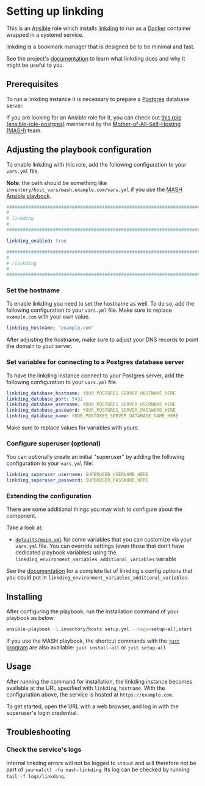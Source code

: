 <!--
SPDX-FileCopyrightText: 2020 - 2024 MDAD project contributors
SPDX-FileCopyrightText: 2020 - 2024 Slavi Pantaleev
SPDX-FileCopyrightText: 2020 Aaron Raimist
SPDX-FileCopyrightText: 2020 Chris van Dijk
SPDX-FileCopyrightText: 2020 Dominik Zajac
SPDX-FileCopyrightText: 2020 Mickaël Cornière
SPDX-FileCopyrightText: 2022 François Darveau
SPDX-FileCopyrightText: 2022 Julian Foad
SPDX-FileCopyrightText: 2022 Warren Bailey
SPDX-FileCopyrightText: 2023 - 2025 MASH project contributors
SPDX-FileCopyrightText: 2023 Antonis Christofides
SPDX-FileCopyrightText: 2023 Felix Stupp
SPDX-FileCopyrightText: 2023 Pierre 'McFly' Marty
SPDX-FileCopyrightText: 2024 - 2025 Suguru Hirahara

SPDX-License-Identifier: AGPL-3.0-or-later
-->

# Setting up linkding

This is an [Ansible](https://www.ansible.com/) role which installs [linkding](https://linkding.link) to run as a [Docker](https://www.docker.com/) container wrapped in a systemd service.

linkding is a bookmark manager that is designed be to be minimal and fast.

See the project's [documentation](https://linkding.link/installation/) to learn what linkding does and why it might be useful to you.

## Prerequisites

To run a linkding instance it is necessary to prepare a [Postgres](https://www.postgresql.org) database server.

If you are looking for an Ansible role for it, you can check out [this role (ansible-role-postgres)](https://github.com/mother-of-all-self-hosting/ansible-role-postgres) maintained by the [Mother-of-All-Self-Hosting (MASH)](https://github.com/mother-of-all-self-hosting) team.

## Adjusting the playbook configuration

To enable linkding with this role, add the following configuration to your `vars.yml` file.

**Note**: the path should be something like `inventory/host_vars/mash.example.com/vars.yml` if you use the [MASH Ansible playbook](https://github.com/mother-of-all-self-hosting/mash-playbook).

```yaml
########################################################################
#                                                                      #
# linkding                                                             #
#                                                                      #
########################################################################

linkding_enabled: true

########################################################################
#                                                                      #
# /linkding                                                            #
#                                                                      #
########################################################################
```

### Set the hostname

To enable linkding you need to set the hostname as well. To do so, add the following configuration to your `vars.yml` file. Make sure to replace `example.com` with your own value.

```yaml
linkding_hostname: "example.com"
```

After adjusting the hostname, make sure to adjust your DNS records to point the domain to your server.

### Set variables for connecting to a Postgres database server

To have the linkding instance connect to your Postgres server, add the following configuration to your `vars.yml` file.

```yaml
linkding_database_hostname: YOUR_POSTGRES_SERVER_HOSTNAME_HERE
linkding_database_port: 5432
linkding_database_username: YOUR_POSTGRES_SERVER_USERNAME_HERE
linkding_database_password: YOUR_POSTGRES_SERVER_PASSWORD_HERE
linkding_database_name: YOUR_POSTGRES_SERVER_DATABASE_NAME_HERE
```

Make sure to replace values for variables with yours.

### Configure superuser (optional)

You can optionally create an initial "superuser" by adding the following configuration to your `vars.yml` file:

```yaml
linkding_superuser_username: SUPERUSER_USERNAME_HERE
linkding_superuser_password: SUPERUSER_PASSWORD_HERE
```

### Extending the configuration

There are some additional things you may wish to configure about the component.

Take a look at:

- [`defaults/main.yml`](../defaults/main.yml) for some variables that you can customize via your `vars.yml` file. You can override settings (even those that don't have dedicated playbook variables) using the `linkding_environment_variables_additional_variables` variable

See the [documentation](https://linkding.link/options/) for a complete list of linkding's config options that you could put in `linkding_environment_variables_additional_variables`.

## Installing

After configuring the playbook, run the installation command of your playbook as below:

```sh
ansible-playbook -i inventory/hosts setup.yml --tags=setup-all,start
```

If you use the MASH playbook, the shortcut commands with the [`just` program](https://github.com/mother-of-all-self-hosting/mash-playbook/blob/main/docs/just.md) are also available: `just install-all` or `just setup-all`

## Usage

After running the command for installation, the linkding instance becomes available at the URL specified with `linkding_hostname`. With the configuration above, the service is hosted at `https://example.com`.

To get started, open the URL with a web browser, and log in with the superuser's login credential.

## Troubleshooting

### Check the service's logs

Internal linkding errors will not be logged to `stdout` and will therefore not be part of `journalctl -fu mash-linkding`. Its log can be checked by running `tail -f logs/linkding`.
